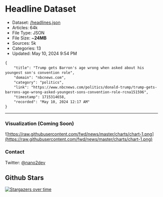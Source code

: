 # Headline Dataset

- Dataset: [/headlines.json](https://raw.githubusercontent.com/fwd/news/master/headlines.json) 
- Articles: 64k
- File Type: JSON
- File Size: ~**24MB**
- Sources: 5k
- Categories: 13
- Updated: May 10, 2024 9:54 PM

```
{
    "title": "Trump gets Barron's age wrong when asked about his youngest son's convention role",
    "domain": "nbcnews.com",
    "category": "politics",
    "link": "https://www.nbcnews.com/politics/donald-trump/trump-gets-barrons-age-wrong-asked-youngest-sons-convention-role-rcna151596",
    "timestamp": 1715314658,
    "recorded": "May 10, 2024 12:17 AM"
}
```

---

### Visualization (Coming Soon)

![https://raw.githubusercontent.com/fwd/news/master/charts/chart-1.png](https://raw.githubusercontent.com/fwd/news/master/charts/chart-1.png)

### Contact 

Twitter: [@nano2dev](https://twitter.com/nano2dev)

## Github Stars

[![Stargazers over time](https://starchart.cc/fwd/news.svg)](https://starchart.cc/fwd/news)
